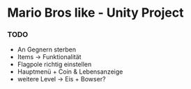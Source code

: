 # Mario Bros like - Unity Project
### TODO
- An Gegnern sterben
- Items -> Funktionalität
- Flagpole richtig einstellen
- Hauptmenü + Coin & Lebensanzeige
- weitere Level -> Eis + Bowser?
